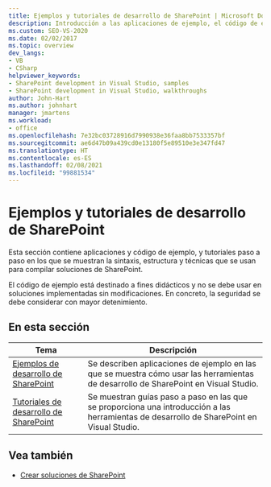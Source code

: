 ```yaml
---
title: Ejemplos y tutoriales de desarrollo de SharePoint | Microsoft Docs
description: Introducción a las aplicaciones de ejemplo, el código de ejemplo y los tutoriales paso a paso que muestran el desarrollo de SharePoint.
ms.custom: SEO-VS-2020
ms.date: 02/02/2017
ms.topic: overview
dev_langs:
- VB
- CSharp
helpviewer_keywords:
- SharePoint development in Visual Studio, samples
- SharePoint development in Visual Studio, walkthroughs
author: John-Hart
ms.author: johnhart
manager: jmartens
ms.workload:
- office
ms.openlocfilehash: 7e32bc03728916d7990938e36faa8bb7533357bf
ms.sourcegitcommit: ae6d47b09a439cd0e13180f5e89510e3e347fd47
ms.translationtype: HT
ms.contentlocale: es-ES
ms.lasthandoff: 02/08/2021
ms.locfileid: "99881534"
---
```

# <a name="sharepoint-development-samples-and-walkthroughs"></a>Ejemplos y tutoriales de desarrollo de SharePoint
  Esta sección contiene aplicaciones y código de ejemplo, y tutoriales paso a paso en los que se muestran la sintaxis, estructura y técnicas que se usan para compilar soluciones de SharePoint.

 El código de ejemplo está destinado a fines didácticos y no se debe usar en soluciones implementadas sin modificaciones. En concreto, la seguridad se debe considerar con mayor detenimiento.

## <a name="in-this-section"></a>En esta sección

|Tema|Descripción|
|-----------|-----------------|
|[Ejemplos de desarrollo de SharePoint](../sharepoint/sharepoint-development-samples.md)|Se describen aplicaciones de ejemplo en las que se muestra cómo usar las herramientas de desarrollo de SharePoint en Visual Studio.|
|[Tutoriales de desarrollo de SharePoint](../sharepoint/sharepoint-development-walkthroughs.md)|Se muestran guías paso a paso en las que se proporciona una introducción a las herramientas de desarrollo de SharePoint en Visual Studio.|

## <a name="see-also"></a>Vea también
- [Crear soluciones de SharePoint](../sharepoint/create-sharepoint-solutions.md)

